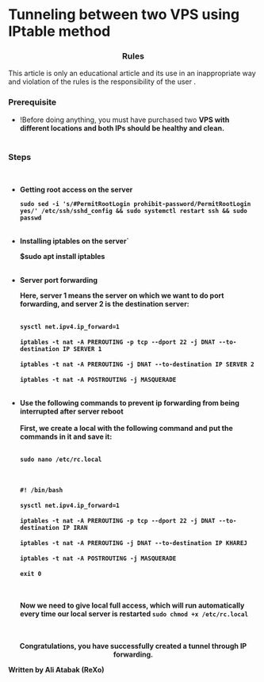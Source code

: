 # Tunneling between two VPS using IPtable method

<h3><p align="center">Rules</p></h3>

This article is only an educational article and its use in an inappropriate way and violation of the rules is the responsibility of the user .
 
 
  
<h3><p align="left">Prerequisite</p></h3>
  
- !Before doing anything, you must have purchased two <b>VPS with different locations and both IPs should be <b>healthy and clean</b>.</br></br>
 

  
<h3><p align="left">Steps</p></h3></br>

- Getting root access on the server
   
   `sudo sed -i 's/#PermitRootLogin prohibit-password/PermitRootLogin yes/' /etc/ssh/sshd_config && sudo systemctl restart ssh && sudo passwd`</br></br>
    
 
 - Installing iptables on the server`</br>

    $sudo apt install iptables</br></br>
 
 - Server port forwarding</br>

   Here, server 1 means the server on which we want to do port forwarding, and server 2 is the destination server: </br></br>

   `sysctl net.ipv4.ip_forward=1`</br></br>
   `iptables -t nat -A PREROUTING -p tcp --dport 22 -j DNAT --to-destination IP SERVER 1`</br></br>
   `iptables -t nat -A PREROUTING -j DNAT --to-destination IP SERVER 2`</br></br>
   `iptables -t nat -A POSTROUTING -j MASQUERADE`</br></br>
    
 
  
  
 - Use the following commands to prevent ip forwarding from being interrupted after server reboot</br></br>
     First, we create a local with the following command and put the commands in it and save it: </br></br>

    `sudo nano /etc/rc.local`</br></br></br>

     `#! /bin/bash`</br></br>
     `sysctl net.ipv4.ip_forward=1`</br></br>
     `iptables -t nat -A PREROUTING -p tcp --dport 22 -j DNAT --to-destination IP IRAN`</br></br>
     `iptables -t nat -A PREROUTING -j DNAT --to-destination IP KHAREJ`</br></br>
     `iptables -t nat -A POSTROUTING -j MASQUERADE`</br></br>
     `exit 0`</br></br></br>

      Now we need to give local full access, which will run automatically every time our local server is restarted
      `sudo chmod +x /etc/rc.local`</br></br></br>

    
 

  <p align="center">Congratulations, you have successfully created a tunnel through IP forwarding.</p>
  <b>Written by Ali Atabak (ReXo)</b> 
